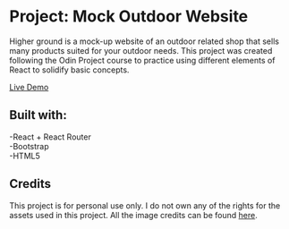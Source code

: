 # Project: Mock Outdoor Website

Higher ground is a mock-up website of an outdoor related shop that sells many products suited for your outdoor needs. This project was created following the Odin Project course to practice using different elements of React to solidify basic concepts.

[Live Demo](http://paulinalasko.github.io/shopping-cart-react)

## Built with:
-React + React Router\
-Bootstrap\
-HTML5

## Credits
This project is for personal use only. I do not own any of the rights for the assets used in this project. All the image credits can be found [here](https://github.com/paulinalasko/shopping-cart-react/blob/main/credits.md).